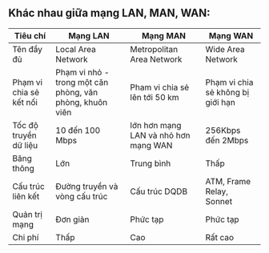 ﻿## Khác nhau giữa mạng LAN, MAN, WAN:

|Tiêu chí  |  Mạng LAN| Mạng MAN | Mạng WAN|
|--|--|--|--|
| Tên đầy đủ | Local Area Network |Metropolitan Area Network |Wide Area Network |
|Phạm vi chia sẻ kết nối  |Phạm vi nhỏ - trong một căn phòng, văn phòng, khuôn viên | Pham vi chia sẻ lên tới 50 km | Phạm vi chia sẻ không bị giới hạn |
|Tốc độ truyền dữ liệu|10 đến 100 Mbps|lớn hơn mạng LAN và nhỏ hơn mạng WAN | 256Kbps đến 2Mbps|
| Băng thông | Lớn |Trung bình | Thấp|
| Cấu trúc liên kết |Đường truyền và vòng cấu trúc | Cấu trúc DQDB | ATM, Frame Relay, Sonnet |
|Quản trị mạng|Đơn giản|Phức tạp | Phức tạp |
|Chi phí  |Thấp  |Cao|Rất cao|


